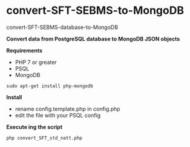 # convert-SFT-SEBMS-to-MongoDB
convert-SFT-SEBMS-database-to-MongoDB

**Convert data from PostgreSQL database to MongoDB JSON objects**

**Requirements**
 - PHP 7 or greater
 - PSQL 
 - MongoDB
```
sudo apt-get install php-mongodb
```

**Install**
 - rename config.template.php in config.php
 - edit the file with your PSQL config
 
 **Execute ing the script**
```
php convert_SFT_std_natt.php
```